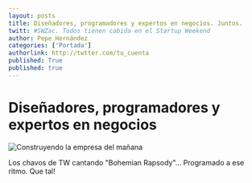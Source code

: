 ```yaml
---
layout: posts 
title: Diseñadores, programadores y expertos en negocios. Juntos.
twitt: #SWZac. Todos tienen cabida en el Startup Weekend
author: Pepe Hernández
categories: ['Portada']
authorlink: http://twtter.com/tu_cuenta 
published: True
published: true
---
```


# Diseñadores, programadores y expertos en negocios

![Construyendo la empresa del mañana](http://i.imgur.com/5E18MArm.jpg)

Los chavos de TW cantando "Bohemian Rapsody"... Programado a ese ritmo. Que tal!




